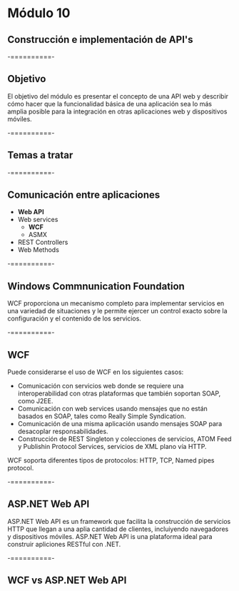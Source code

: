 # Módulo 10
## Construcción e implementación de API's

-==========-

## Objetivo

El objetivo del módulo es presentar el concepto de una API web y describir cómo hacer que la funcionalidad básica de una aplicación sea lo más amplia posible para la integración en otras aplicaciones web y dispositivos móviles.

-==========-

## Temas a tratar

-==========-

## Comunicación entre aplicaciones

* **Web API**
* Web services
  * **WCF**
  * ASMX
* REST Controllers
* Web Methods

-==========-

## Windows Commnunication Foundation

WCF proporciona un mecanismo completo para implementar servicios en una variedad de situaciones y le permite ejercer un control exacto sobre la configuración y el contenido de los servicios.

-==========-

## WCF

Puede considerarse el uso de WCF en los siguientes casos:

* Comunicación con servicios web donde se requiere una interoperabilidad con otras plataformas que también soportan SOAP, como J2EE.
* Comunicación con web services usando mensajes que no están basados en SOAP, tales como Really Simple Syndication.
* Comunicación de una misma aplicación usando mensajes SOAP para desacoplar responsabilidades.
* Construcción de REST Singleton y colecciones de servicios, ATOM Feed y Publishin Protocol Services, servicios de XML plano vía HTTP.

WCF soporta diferentes tipos de protocolos: HTTP, TCP, Named pipes protocol.

-==========-

## ASP.NET Web API

ASP.NET Web API es un framework que facilita la construcción de servicios HTTP  que llegan a una aplia cantidad de clientes, incluiyendo navegadores y dispositivos móviles. ASP.NET Web API is una plataforma ideal para construir apliciones RESTful con .NET.

-==========-

## WCF vs ASP.NET Web API

<div class="image">
  <img class="no-border" data-src="../assets/images/slides/wcf-api.png"/>
</div>
